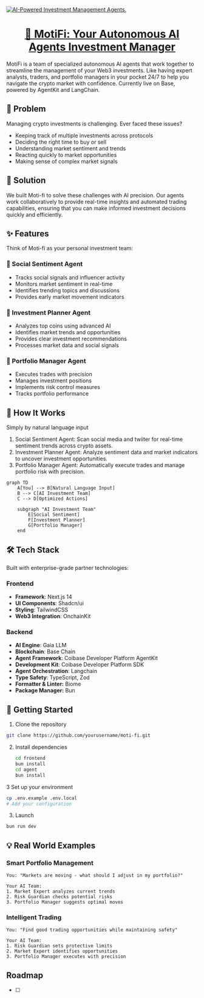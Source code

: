 <a href="https://emotisync.xyz">
  <img alt="AI-Powered Investment Management Agents." src="app/(app)opengraph-image.png">
  <h1 align="center">🤖 MotiFi: Your Autonomous AI Agents Investment Manager</h1>
</a>

<p>
MotiFi is a team of specialized autonomous AI agents that work together to streamline the management of your Web3 investments. Like having expert analysts, traders, and portfolio managers in your pocket 24/7 to help you navigate the crypto market with confidence.
Currently live on Base, powered by AgentKit and LangChain.
</p>

## 🤔 Problem

Managing crypto investments is challenging. Ever faced these issues?

-   Keeping track of multiple investments across protocols
-   Deciding the right time to buy or sell
-   Understanding market sentiment and trends
-   Reacting quickly to market opportunities
-   Making sense of complex market signals

## 🎯 Solution

We built Moti-fi to solve these challenges with AI precision.
Our agents work collaboratively to provide real-time insights and automated trading capabilities, ensuring that you can make informed investment decisions quickly and efficiently.

## ✨ Features

Think of Moti-fi as your personal investment team:

### 🤖 Social Sentiment Agent

-   Tracks social signals and influencer activity
-   Monitors market sentiment in real-time
-   Identifies trending topics and discussions
-   Provides early market movement indicators

### 🧠 Investment Planner Agent

-   Analyzes top coins using advanced AI
-   Identifies market trends and opportunities
-   Provides clear investment recommendations
-   Processes market data and social signals

### 💼 Portfolio Manager Agent

-   Executes trades with precision
-   Manages investment positions
-   Implements risk control measures
-   Tracks portfolio performance

## 🎯 How It Works

Simply by natural language input

1. Social Sentiment Agent: Scan social media and twiiter for real-time sentiment trends across crypto assets.
2. Investment Planner Agent: Analyze sentiment data and market indicators to uncover investment opportunities.
3. Portfolio Manager Agent: Automatically execute trades and manage portfolio risk with precision.

```mermaid
graph TD
    A[You] --> B[Natural Language Input]
    B --> C[AI Investment Team]
    C --> D[Optimized Actions]

    subgraph "AI Investment Team"
        E[Social Sentiment]
        F[Investment Planner]
        G[Portfolio Manager]
    end
```

## 🛠️ Tech Stack

Built with enterprise-grade partner technologies:

### Frontend

-   **Framework**: Next.js 14
-   **UI Components**: Shadcn/ui
-   **Styling**: TailwindCSS
-   **Web3 Integration**: OnchainKit

### Backend

-   **AI Engine**: Gaia LLM
-   **Blockchain**: Base Chain
-   **Agent Framework**: Coibase Developer Platform AgentKit
-   **Development Kit**: Coibase Developer Platform SDK
-   **Agent Orchestration**: Langchain
-   **Type Safety**: TypeScript, Zod
-   **Formatter & Linter:** Biome
-   **Package Manager:** Bun

## 🚀 Getting Started

1. Clone the repository

```bash
git clone https://github.com/yourusername/moti-fi.git
```

2. Install dependencies

    ```bash
    cd frontend
    bun install
    cd agent
    bun install
    ```

3 Set up your environment

```bash
cp .env.example .env.local
# Add your configuration
```

3. Launch

```bash
bun run dev
```

## 💡 Real World Examples

### Smart Portfolio Management

```text
You: "Markets are moving - what should I adjust in my portfolio?"

Your AI Team:
1. Market Expert analyzes current trends
2. Risk Guardian checks potential risks
3. Portfolio Manager suggests optimal moves
```

### Intelligent Trading

```text
You: "Find good trading opportunities while maintaining safety"

Your AI Team:
1. Risk Guardian sets protective limits
2. Market Expert identifies opportunities
3. Portfolio Manager executes with precision
```

## Roadmap

-   [ ]
